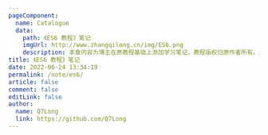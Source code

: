 ```yaml
---
pageComponent:
  name: Catalogue
  data:
    path: 《ES6 教程》笔记
    imgUrl: http://www.zhangqilong.cn/img/ES6.png
    description: 本章内容为博主在原教程基础上添加学习笔记，教程版权归原作者所有。来源：<a href='https://es6.ruanyifeng.com/' target='_blank'>ES6教程</a>
title: 《ES6 教程》笔记
date: 2022-06-24 13:34:19
permalink: /note/es6/
article: false
comment: false
editLink: false
author:
  name: Q7Long
  link: https://github.com/Q7Long
---
```


